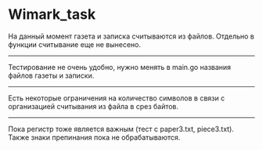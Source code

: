 # Wimark_task

На данный момент газета и записка считываются из файлов. Отдельно в функции считывание еще не вынесено.
***
Тестирование не очень удобно, нужно менять в main.go названия файлов газеты и записки.
***
Есть некоторые ограничения на количество символов в связи с организацией считывания из файла в срез байтов.
***
Пока регистр тоже является важным (тест с paper3.txt, piece3.txt). Также знаки препинания пока не обрабатываются.
